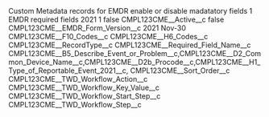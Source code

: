 <?xml version="1.0" encoding="UTF-8"?>
<CustomMetadata xmlns="http://soap.sforce.com/2006/04/metadata" xmlns:xsi="http://www.w3.org/2001/XMLSchema-instance" xmlns:xsd="http://www.w3.org/2001/XMLSchema">
    <description>Custom Metadata records for EMDR enable or disable madatatory fields 1</description>
    <label>EMDR required fields 2021 1</label>
    <protected>false</protected>
    <values>
        <field>CMPL123CME__Active__c</field>
        <value xsi:type="xsd:boolean">false</value>
    </values>
    <values>
        <field>CMPL123CME__EMDR_Form_Version__c</field>
        <value xsi:type="xsd:string">2021 Nov-30</value>
    </values>
    <values>
        <field>CMPL123CME__F10_Codes__c</field>
        <value xsi:nil="true"/>
    </values>
    <values>
        <field>CMPL123CME__H6_Codes__c</field>
        <value xsi:nil="true"/>
    </values>
    <values>
        <field>CMPL123CME__RecordType__c</field>
        <value xsi:nil="true"/>
    </values>
    <values>
        <field>CMPL123CME__Required_Field_Name__c</field>
        <value xsi:type="xsd:string">CMPL123CME__B5_Describe_Event_or_Problem__c,CMPL123CME__D2_Common_Device_Name__c,CMPL123CME__D2b_Procode__c,CMPL123CME__H1_Type_of_Reportable_Event_2021__c,</value>
    </values>
    <values>
        <field>CMPL123CME__Sort_Order__c</field>
        <value xsi:nil="true"/>
    </values>
    <values>
        <field>CMPL123CME__TWD_Workflow_Action__c</field>
        <value xsi:nil="true"/>
    </values>
    <values>
        <field>CMPL123CME__TWD_Workflow_Key_Value__c</field>
        <value xsi:nil="true"/>
    </values>
    <values>
        <field>CMPL123CME__TWD_Workflow_Start_Step__c</field>
        <value xsi:nil="true"/>
    </values>
    <values>
        <field>CMPL123CME__TWD_Workflow_Step__c</field>
        <value xsi:nil="true"/>
    </values>
</CustomMetadata>
